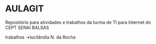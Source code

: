 # AULAGIT
Repositório para atividades e trabalhos da turma de TI para Internet do CEPT SENAI BALSAS

trabalhos ->lucilândia N. da Rocha



